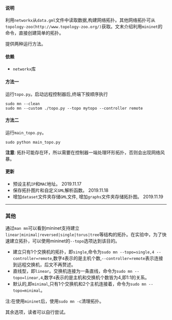 #### 说明
利用`networkx`从`data.gml`文件中读取数据,构建网络拓扑。其他网络拓扑可从`topology-zoo(http://www.topology-zoo.org/)`获取。文末介绍利用`mininet`的命令，直接创建简单的拓扑。

提供两种运行方法。

#### 依赖
+ `networkx`库

#### 方法一
运行`topo.py`。启动远程控制器后,终端下按顺序执行

```shell
sudo mn --clean
sudo mn --custom ./topo.py --topo mytopo --controller remote
```
#### 方法二
运行`main_topo.py`。

`sudo python main_topo.py`

**注意**: 拓扑可能存在环，所以需要在控制器一端处理环形拓扑，否则会出现网络风暴。

#### 更新
+ 预设主机`IP`和`MAC`地址。 2019.11.17
+ 保存拓扑图片和自定义`GML`解析函数。 2019.11.18
+ 增加`dataset`文件夹存储`GML`文件, 增加`graphs`文件夹存储拓扑图。 2019.11.19


---
### 其他
通过`man mn`可以看到mininet支持建立`linear|minimal|reversed|single|torus|tree`等结构的拓扑。在实验中，为了快速建立拓扑，可以使用mininet的`--topo`选项达到该目的。

+ 建立只有1个交换机的拓扑，即`single`,命令为`sudo mn --topo=single,4 --controller=remote`,数字`4`表示的是主机个数,`--controller=remote`表示连接到远程交换机，后文不再赘述。
+ 直线型，即`linear`。交换机连接为一条直线，命令为`sudo mn --topo=linear,4`,数字`4`表示的是主机和交换机个数皆为4,即1:1的关系。
+ 默认的,即`minimal`,只有1个交换机和2个主机连接着，命令为`sudo mn --topo=minimal`。

注:在使用`mininet`后，使用`sudo mn -c`清理拓扑。

其余选项，读者可以自行尝试。
